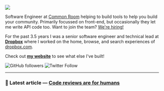 ![](https://i.imgur.com/sg7sNtw.png)

Software Engineer at [Common Room](https://commonroom.io) helping to build tools to help you build your community. Primarily focussed on front-end, but occasionally they let me write API code too. Want to join the team? [We're hiring!](https://boards.greenhouse.io/joincommonroom)

For the past 3.5 years I was a senior software engineer and technical lead at **[Dropbox](https://dropbox.com)** where I worked on the home, browse, and search experiences of [dropbox.com](https://dropbox.com/h).

Check out **[my website](https://matthewtole.com)** to see what else I've built!

![GitHub followers](https://img.shields.io/github/followers/matthewtole?style=for-the-badge) ![Twitter Follow](https://img.shields.io/twitter/follow/matthewtole?style=for-the-badge)

---

### 📘 Latest article &mdash; **[Code reviews are for humans](https://matthewtole.com/articles/code-reviews-are-for-humans/)**
